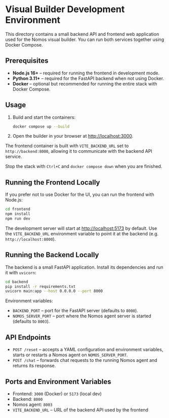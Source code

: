 # Visual Builder Development Environment

This directory contains a small backend API and frontend web application used for the Nomos visual builder. You can run both services together using Docker Compose.

## Prerequisites

- **Node.js 16+** – required for running the frontend in development mode.
- **Python 3.11+** – required for the FastAPI backend when not using Docker.
- **Docker** – optional but recommended for running the entire stack with Docker Compose.

## Usage

1. Build and start the containers:
   ```bash
   docker compose up --build
   ```
2. Open the builder in your browser at [http://localhost:3000](http://localhost:3000).

The frontend container is built with `VITE_BACKEND_URL` set to `http://backend:8000`, allowing it to communicate with the backend API service.

Stop the stack with `Ctrl+C` and `docker compose down` when you are finished.

## Running the Frontend Locally

If you prefer not to use Docker for the UI, you can run the frontend with Node.js:

```bash
cd frontend
npm install
npm run dev
```

The development server will start at [http://localhost:5173](http://localhost:5173) by default. Use the `VITE_BACKEND_URL` environment variable to point it at the backend (e.g. `http://localhost:8000`).

## Running the Backend Locally

The backend is a small FastAPI application. Install its dependencies and run it with `uvicorn`:

```bash
cd backend
pip install -r requirements.txt
uvicorn main:app --host 0.0.0.0 --port 8000
```

Environment variables:

- `BACKEND_PORT` – port for the FastAPI server (defaults to `8000`).
- `NOMOS_SERVER_PORT` – port where the Nomos agent server is started (defaults to `8003`).

## API Endpoints

- `POST /reset` – accepts a YAML configuration and environment variables, starts or restarts a Nomos agent on `NOMOS_SERVER_PORT`.
- `POST /chat` – forwards chat requests to the running Nomos agent and returns its response.

## Ports and Environment Variables

- Frontend: `3000` (Docker) or `5173` (local dev)
- Backend: `8000`
- Nomos agent: `8003`
- `VITE_BACKEND_URL` – URL of the backend API used by the frontend
